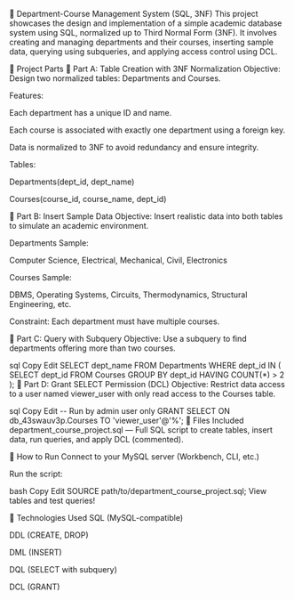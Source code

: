📘 Department-Course Management System (SQL, 3NF)
This project showcases the design and implementation of a simple academic database system using SQL, normalized up to Third Normal Form (3NF). It involves creating and managing departments and their courses, inserting sample data, querying using subqueries, and applying access control using DCL.

🧩 Project Parts
📌 Part A: Table Creation with 3NF Normalization
Objective:
Design two normalized tables: Departments and Courses.

Features:

Each department has a unique ID and name.

Each course is associated with exactly one department using a foreign key.

Data is normalized to 3NF to avoid redundancy and ensure integrity.

Tables:

Departments(dept_id, dept_name)

Courses(course_id, course_name, dept_id)

📌 Part B: Insert Sample Data
Objective:
Insert realistic data into both tables to simulate an academic environment.

Departments Sample:

Computer Science, Electrical, Mechanical, Civil, Electronics

Courses Sample:

DBMS, Operating Systems, Circuits, Thermodynamics, Structural Engineering, etc.

Constraint:
Each department must have multiple courses.

📌 Part C: Query with Subquery
Objective:
Use a subquery to find departments offering more than two courses.

sql
Copy
Edit
SELECT dept_name
FROM Departments
WHERE dept_id IN (
    SELECT dept_id
    FROM Courses
    GROUP BY dept_id
    HAVING COUNT(*) > 2
);
📌 Part D: Grant SELECT Permission (DCL)
Objective:
Restrict data access to a user named viewer_user with only read access to the Courses table.

sql
Copy
Edit
-- Run by admin user only
GRANT SELECT ON db_43swauv3p.Courses TO 'viewer_user'@'%';
📂 Files Included
department_course_project.sql — Full SQL script to create tables, insert data, run queries, and apply DCL (commented).

🚀 How to Run
Connect to your MySQL server (Workbench, CLI, etc.)

Run the script:

bash
Copy
Edit
SOURCE path/to/department_course_project.sql;
View tables and test queries!

📌 Technologies Used
SQL (MySQL-compatible)

DDL (CREATE, DROP)

DML (INSERT)

DQL (SELECT with subquery)

DCL (GRANT)
